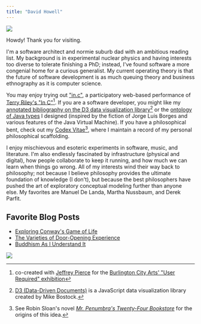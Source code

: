 ```yaml
---
title: "David Howell"
---
```


![](/img/portrait02.jpg)

Howdy! Thank you for visiting.

I'm a software architect and normie suburb dad with an ambitious reading list. My background is in experimental nuclear physics and having interests too diverse to tolerate finishing a PhD; instead, I've found software a more congenial home for a curious generalist. My current operating theory is that the future of software development is as much queuing theory and business ethnography as it is computer science.

You may enjoy trying out ["in.c"](http://pixel-to-noise.github.io/in.c/), a participatory web-based performance of [Terry Riley's "In C"](https://en.wikipedia.org/wiki/In_C)[^1]. If you are a software developer, you might like my [annotated bibliography on the D3 data visualization library](https://www.howell.io/bibliography/d3)[^2] or the [ontology of Java types](https://github.com/dehowell/ontology/blob/master/README.md) I designed (inspired by the fiction of Jorge Luis Borges and various features of the Java Virtual Machine). If you have a philosophical bent, check out my [Codex Vitae](https://github.com/dehowell/codex-vitae "David Howell's Codex Vitae")[^3], where I maintain a record of my personal philosophical scaffolding.

I enjoy mischievous and esoteric experiments in software, music, and literature. I'm also endlessly fascinated by infrastructure (physical and digital), how people collaborate to keep it running, and how much we can learn when things go wrong. All of my interests wind their way back to philosophy; not because I believe philosophy provides the ultimate foundation of knowledge (I don't), but because the best philosophers have pushed the art of exploratory conceptual modeling further than anyone else. My favorites are Manuel De Landa, Martha Nussbaum, and Derek Parfit.

## Favorite Blog Posts

- [Exploring Conway's Game of Life](https://www.howell.io/2016/07/08/exploring-conways-game-of-life/)
- [The Varieties of Door-Opening Experience](https://www.howell.io/2016/04/12/the-varieties-of-door-opening-experience/)
- [Buddhism As I Understand It](https://www.howell.io/2016/02/10/buddhism-as-i-understand-it/)

![](/img/portrait01.jpg)

[^1]:   co-created with [Jeffrey Pierce](https://jeffreypierce.net) for the [Burlington City Arts' "User Required" exhibition](http://www.burlingtoncityarts.org/Exhibition/user-required)
[^2]: 	[D3 (Data-Driven Documents)](https://d3js.org) is a JavaScript data visualization library created by Mike Bostock.
[^3]:	See Robin Sloan's novel [_Mr. Penumbra's Twenty-Four Bookstore_](https://www.robinsloan.com/books/penumbra/) for the origins of this idea.